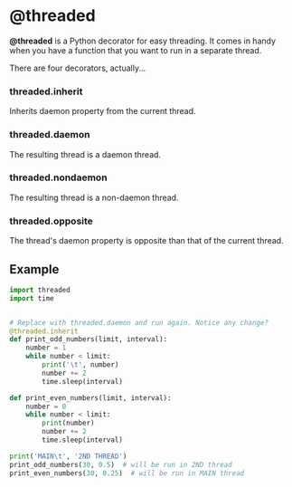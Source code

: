 @threaded
=========

__@threaded__ is a Python decorator for easy threading. It comes in handy when
you have a function that you want to run in a separate thread.

There are four decorators, actually...

### threaded.inherit

Inherits daemon property from the current thread.

### threaded.daemon

The resulting thread is a daemon thread.

### threaded.nondaemon

The resulting thread is a non-daemon thread.

### threaded.opposite

The thread's daemon property is opposite than that of the current thread.


Example
-------

```python
import threaded
import time


# Replace with threaded.daemon and run again. Notice any change?
@threaded.inherit
def print_odd_numbers(limit, interval):
    number = 1
    while number < limit:
        print('\t', number)
        number += 2
        time.sleep(interval)

def print_even_numbers(limit, interval):
    number = 0
    while number < limit:
        print(number)
        number += 2
        time.sleep(interval)

print('MAIN\t', '2ND THREAD')
print_odd_numbers(30, 0.5)  # will be run in 2ND thread
print_even_numbers(30, 0.25)  # will be run in MAIN thread
```
